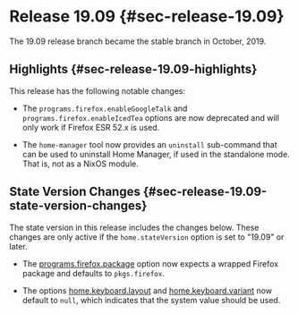 # Release 19.09 {#sec-release-19.09}

The 19.09 release branch became the stable branch in October, 2019.

## Highlights {#sec-release-19.09-highlights}

This release has the following notable changes:

-   The `programs.firefox.enableGoogleTalk` and
    `programs.firefox.enableIcedTea` options are now deprecated and will
    only work if Firefox ESR 52.x is used.

-   The `home-manager` tool now provides an `uninstall` sub-command that
    can be used to uninstall Home Manager, if used in the standalone
    mode. That is, not as a NixOS module.

## State Version Changes {#sec-release-19.09-state-version-changes}

The state version in this release includes the changes below. These
changes are only active if the `home.stateVersion` option is set to
\"19.09\" or later.

-   The [programs.firefox.package](#opt-programs.firefox.package) option now expects a
    wrapped Firefox package and defaults to `pkgs.firefox`.

-   The options [home.keyboard.layout](#opt-home.keyboard.layout) and
    [home.keyboard.variant](#opt-home.keyboard.variant) now default to `null`, which
    indicates that the system value should be used.
